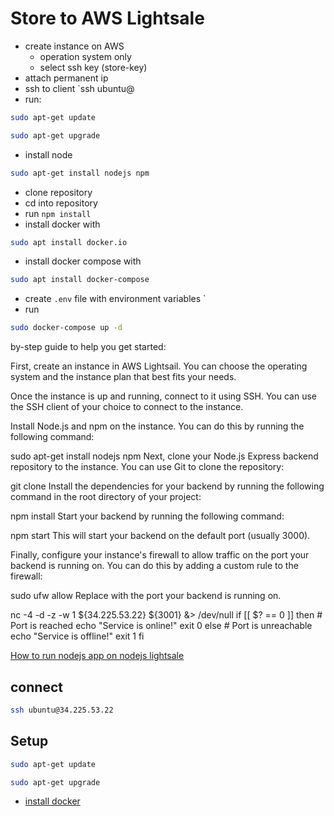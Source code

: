 # Store to AWS Lightsale
- create instance on AWS
  - operation system only
  - select ssh key (store-key)
- attach permanent ip
- ssh to client `ssh ubuntu@<IP ADDRESS>
- run:  
```bash 
sudo apt-get update
```
```bash
sudo apt-get upgrade
```
- install node
```bash
sudo apt-get install nodejs npm
```
- clone repository
- cd into repository
- run `npm install`
- install docker with
```bash
sudo apt install docker.io
```
- install docker compose with
```bash
sudo apt install docker-compose
```
- create `.env` file with environment variables
`
- run
```bash
sudo docker-compose up -d
```


by-step guide to help you get started:

First, create an instance in AWS Lightsail. You can choose the operating system and the instance plan that best fits your needs.

Once the instance is up and running, connect to it using SSH. You can use the SSH client of your choice to connect to the instance.

Install Node.js and npm on the instance. You can do this by running the following command:

sudo apt-get install nodejs npm
Next, clone your Node.js Express backend repository to the instance. You can use Git to clone the repository:

git clone <repository-url>
Install the dependencies for your backend by running the following command in the root directory of your project:

npm install
Start your backend by running the following command:

npm start
This will start your backend on the default port (usually 3000).

Finally, configure your instance's firewall to allow traffic on the port your backend is running on. You can do this by adding a custom rule to the firewall:

sudo ufw allow <port-number>
Replace <port-number> with the port your backend is running on.


nc -4 -d -z -w 1 ${34.225.53.22} ${3001} &> /dev/null
if [[ $? == 0 ]]
then
    # Port is reached
    echo "Service is online!"
    exit 0
else
    # Port is unreachable
    echo "Service is offline!"
    exit 1
fi




[How to run nodejs app on nodejs lightsale](https://lightsail.aws.amazon.com/ls/docs/en_us/articles/amazon-lightsail-quick-start-guide-nodejs)
## connect
```bash
ssh ubuntu@34.225.53.22
```

## Setup
```bash
sudo apt-get update
```
```bash
sudo apt-get upgrade
```
- [install docker](https://www.simplilearn.com/tutorials/docker-tutorial/how-to-install-docker-on-ubuntu)



